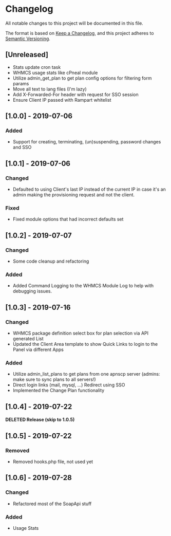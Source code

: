 # Changelog
All notable changes to this project will be documented in this file.

The format is based on [Keep a Changelog](https://keepachangelog.com/en/1.0.0/),
and this project adheres to [Semantic Versioning](https://semver.org/spec/v2.0.0.html).

## [Unreleased]
- Stats update cron task
- WHMCS usage stats like cPneal module
- Utilize admin_get_plan to get plan config options for filtering form params
- Move all text to lang files (I'm lazy)
- Add X-Forwarded-For header with request for SSO session
- Ensure Client IP passed with Rampart whitelist
## [1.0.0] - 2019-07-06
### Added
- Support for creating, terminating, (un)suspending, password changes and SSO

## [1.0.1] - 2019-07-06
### Changed
- Defaulted to using Client's last IP instead of the current IP in case it's an admin making the provisioning request and not the client.
### Fixed
- Fixed module options that had incorrect defaults set

## [1.0.2] - 2019-07-07
### Changed
- Some code cleanup and refactoring
### Added
- Added Command Logging to the WHMCS Module Log to help with debugging issues.

## [1.0.3] - 2019-07-16
### Changed
- WHMCS package definition select box for plan selection via API generated List
- Updated the Client Area template to show Quick Links to login to the Panel via different Apps
### Added
- Utilize admin_list_plans to get plans from one apnscp server (admins: make sure to sync plans to all servers!)
- Direct login links (mail, mysql, ...)  Redirect using SSO
- Implemented the Change Plan functionality

## [1.0.4] - 2019-07-22
#### DELETED Release (skip to 1.0.5)

## [1.0.5] - 2019-07-22
### Removed
- Removed hooks.php file, not used yet

## [1.0.6] - 2019-07-28
### Changed
- Refactored most of the SoapApi stuff
### Added
- Usage Stats